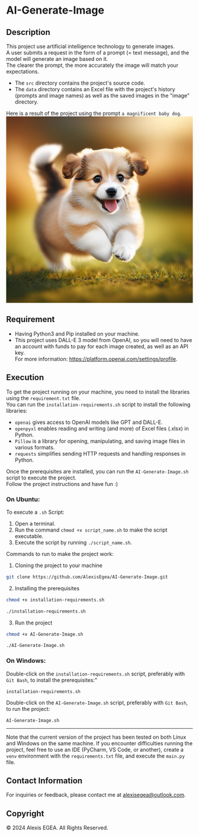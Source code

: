 # AI-Generate-Image

## Description 

This project use artificial intelligence technology to generate images.  
A user submits a request in the form of a prompt (= text message), and the model will generate an image based on it.  
The clearer the prompt, the more accurately the image will match your expectations.

- The `src` directory contains the project's source code.
- The `data` directory contains an Excel file with the project's history (prompts and image names) as well as the saved images in the "image" directory.

Here is a result of the project using the prompt `a magnificent baby dog`.
![Generated Image](data/image/image_2.jpg)

## Requirement

- Having Python3 and Pip installed on your machine.
- This project uses DALL-E 3 model from OpenAI, so you will need to have an account with funds to pay for each image created, as well as an API key.  
For more information: https://platform.openai.com/settings/profile. 

## Execution 

To get the project running on your machine, you need to install the libraries using the `requirement.txt` file.  
You can run the `installation-requirements.sh` script to install the following libraries:

- `openai` gives access to OpenAI models like GPT and DALL-E.
- `openpyxl` enables reading and writing (and more) of Excel files (.xlsx) in Python.
- `Pillow` is a library for opening, manipulating, and saving image files in various formats.
- `requests` simplifies sending HTTP requests and handling responses in Python.

Once the prerequisites are installed, you can run the `AI-Generate-Image.sh` script to execute the project.  
Follow the project instructions and have fun :)   

### On Ubuntu:

To execute a `.sh` Script:  
   1. Open a terminal.  
   2. Run the command `chmod +x script_name.sh` to make the script executable.  
   3. Execute the script by running `./script_name.sh`.  

Commands to run to make the project work:
1. Cloning the project to your machine
```sh
git clone https://github.com/AlexisEgea/AI-Generate-Image.git
```
2. Installing the prerequisites
```sh
chmod +x installation-requirements.sh
```
```sh
./installation-requirements.sh
```
3. Run the project
```sh
chmod +x AI-Generate-Image.sh
```
```sh
./AI-Generate-Image.sh
```

### On Windows:

Double-click on the `installation-requirements.sh` script, preferably with `Git Bash`, to install the prerequisites:"
```
installation-requirements.sh
```

Double-click on the `AI-Generate-Image.sh` script, preferably with `Git Bash`, to run the project:
```
AI-Generate-Image.sh
```
---

Note that the current version of the project has been tested on both Linux and Windows on the same machine. If you encounter difficulties running the project, feel free to use an IDE (PyCharm, VS Code, or another), create a `venv` environment with the `requirements.txt` file, and execute the `main.py` file.

## Contact Information

 For inquiries or feedback, please contact me at [alexisegea@outlook.com](mailto:alexisegea@outlook.com).

## Copyright

© 2024 Alexis EGEA. All Rights Reserved.